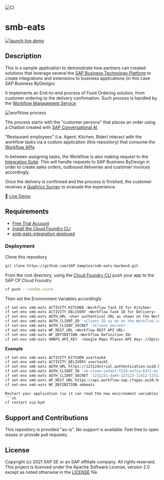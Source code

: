 ![CI](https://github.com/SAP-samples/smb-eats-backend/workflows/CI/badge.svg)
# smb-eats

[![](https://i.imgur.com/ElLTgfZ.png "launch live demo")](https://smb-eats.cfapps.eu10.hana.ondemand.com)


## Description
This is a sample application to demonstrate how partners can created solutions that leverage several the [SAP Business Technology Platform](https://www.sap.com/products/business-technology-platform.html) to create integrations and extensions to business applications (in this case SAP Business ByDesign)

It implements an End-to-end process of Food Ordering solution, from customer ordering to the delivery confirmation. Such process is handled by the [Workflow Management Service](https://discovery-center.cloud.sap/serviceCatalog/workflow-management)

![worfklow process](https://i.imgur.com/o6mk8oQ.png "Workflow process on the Business Application Studio")

The process starts with the "customer persona" that places an order using a Chatbot created with [SAP Conversational AI](https://cai.tools.sap/)

"Restaurant employees" (i.e. Agent, Kitchen, Rider) interact with the workflow tasks via a custom application (this repository) that consume the [Workflow APIs](https://help.sap.com/viewer/e157c391253b4ecd93647bf232d18a83/Cloud/en-US/df943e71122448caaf3c49f5ffd80627.html)

In between assigning tasks, the Workflow is also making request to the [Integration Suite](https://discovery-center.cloud.sap/serviceCatalog/integration-suite). This will handle requests to SAP Business ByDesign in order to create sales orders, outbound deliveries and customer invoices accordingly.

Once the delivery is confirmed and the process is finished, the customer receives a [Qualtrics Survey](https://discovery-center.cloud.sap/serviceCatalog/integration-suite) to evaluate the experience.

🔴 [Live Demo](https://smb-eats.cfapps.eu10.hana.ondemand.com/)


## Requirements
* [Free Trial Account](https://developers.sap.com/tutorials/hcp-create-trial-account.html)
* [Install the Cloud Foundry CLI](https://developers.sap.com/tutorials/cp-cf-download-cli.html)
* [smb-eats-integration deployed](#)


### Deployment
Clone this repository
```sh
git clone https://github.com/SAP-Samples/smb-eats-backend.git
```
From the root directory, using the [Cloud Foundry CLI](https://docs.cloudfoundry.org/cf-cli/install-go-cli.html) push your app to the SAP CP Cloud Foundry
```sh
cf push --random-route
```
Then set the Environment Variables accordingly
```sh
cf set-env smb-eats ACTIVITY_KITCHEN <Workflow Task ID for Kitchen>
cf set-env smb-eats ACTIVITY_DELIVERY <Workflow Task ID for Delivery>
cf set-env smb-eats AUTH_URL <User authentical URL as shown on the Workflow instance secret key>
cf set-env smb-eats AUTH_CLIENT_ID '<Client ID as on on the Workflow instance secret key>'
cf set-env smb-eats AUTH_CLIENT_SECRET '<Client Secret>'
cf set-env smb-eats WF_REST_URL <Workflow REST API URL>
cf set-env smb-eats WF_DEFINITION <Workflow Definition ID>
cf set-env smb-eats GMAPS_API_KEY  <Google Maps Places API Key> //Optional
```
**Example**
```sh
cf set-env smb-eats ACTIVITY_KITCHEN usertask4
cf set-env smb-eats ACTIVITY_DELIVERY usertask5
cf set-env smb-eats AUTH_URL https://12312dstrial.authentication.eu10.hana.ondemand.com
cf set-env smb-eats AUTH_CLIENT_ID 'sb-clone-safasf-f519-asfsa-b3f2-asfsafc!b58935|workflow!b10150'
cf set-env smb-eats AUTH_CLIENT_SECRET '1231231-da64-123123-12412-1231231$s8uRBo-121123123-6-Go='
cf set-env smb-eats WF_REST_URL https://api.workflow-sap.cfapps.eu10.hana.ondemand.com/workflow-service/rest
cf set-env smb-eats WF_DEFINITION smbeats

Restart your application (so it can read the new environment variables)
```sh
cf restart scp-byd
```

## Support and Contributions
This repository is provided "as-is". No support is available. Feel free to open issues or provide pull requests.

## License
Copyright (c) 2021 SAP SE or an SAP affiliate company. All rights reserved. This project is licensed under the Apache Software License, version 2.0 except as noted otherwise in the [LICENSE](LICENSES/Apache-2.0.txt) file.
